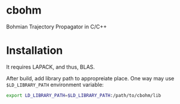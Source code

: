 # cbohm

Bohmian Trajectory Propagator in C/C++

# Installation

It requires LAPACK, and thus, BLAS.

After build, add library path to appropreiate place.
One way may use `$LD_LIBRARY_PATH` environment variable:

``` bash
export LD_LIBRARY_PATH=$LD_LIBRARY_PATH:/path/to/cbohm/lib
```


